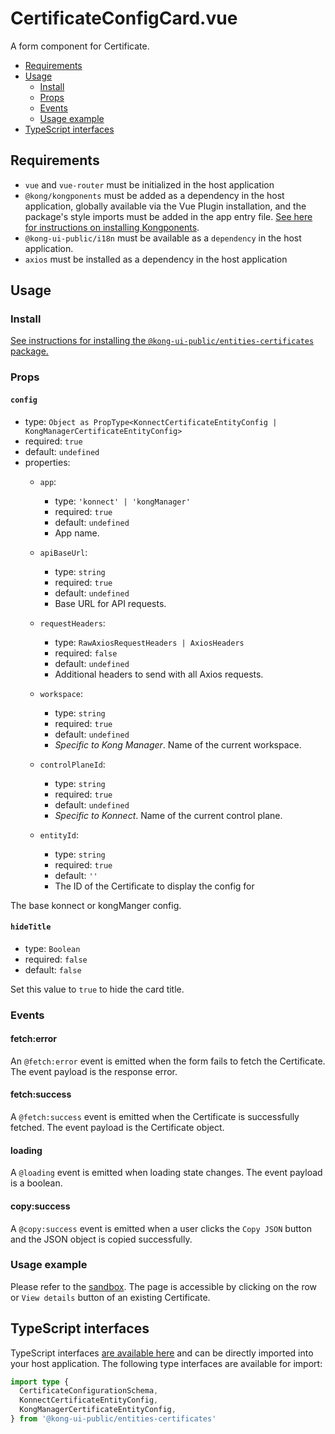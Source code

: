 # CertificateConfigCard.vue

A form component for Certificate.

- [Requirements](#requirements)
- [Usage](#usage)
  - [Install](#install)
  - [Props](#props)
  - [Events](#events)
  - [Usage example](#usage-example)
- [TypeScript interfaces](#typescript-interfaces)

## Requirements

- `vue` and `vue-router` must be initialized in the host application
- `@kong/kongponents` must be added as a dependency in the host application, globally available via the Vue Plugin installation, and the package's style imports must be added in the app entry file. [See here for instructions on installing Kongponents](https://kongponents.konghq.com/#globally-install-all-kongponents).
- `@kong-ui-public/i18n` must be available as a `dependency` in the host application.
- `axios` must be installed as a dependency in the host application

## Usage

### Install

[See instructions for installing the `@kong-ui-public/entities-certificates` package.](../README.md#install)

### Props

#### `config`

- type: `Object as PropType<KonnectCertificateEntityConfig | KongManagerCertificateEntityConfig>`
- required: `true`
- default: `undefined`
- properties:
  - `app`:
    - type: `'konnect' | 'kongManager'`
    - required: `true`
    - default: `undefined`
    - App name.

  - `apiBaseUrl`:
    - type: `string`
    - required: `true`
    - default: `undefined`
    - Base URL for API requests.

  - `requestHeaders`:
    - type: `RawAxiosRequestHeaders | AxiosHeaders`
    - required: `false`
    - default: `undefined`
    - Additional headers to send with all Axios requests.

  - `workspace`:
    - type: `string`
    - required: `true`
    - default: `undefined`
    - *Specific to Kong Manager*. Name of the current workspace.

  - `controlPlaneId`:
    - type: `string`
    - required: `true`
    - default: `undefined`
    - *Specific to Konnect*. Name of the current control plane.

  - `entityId`:
    - type: `string`
    - required: `true`
    - default: `''`
    - The ID of the Certificate to display the config for

The base konnect or kongManger config.

#### `hideTitle`

- type: `Boolean`
- required: `false`
- default: `false`

Set this value to `true` to hide the card title.

### Events

#### fetch:error

An `@fetch:error` event is emitted when the form fails to fetch the Certificate. The event payload is the response error.

#### fetch:success

A `@fetch:success` event is emitted when the Certificate is successfully fetched. The event payload is the Certificate object.

#### loading

A `@loading` event is emitted when loading state changes. The event payload is a boolean.

#### copy:success

A `@copy:success` event is emitted when a user clicks the `Copy JSON` button and the JSON object is copied successfully.

### Usage example

Please refer to the [sandbox](../sandbox/pages/CertificateConfigCardPage.vue). The page is accessible by clicking on the row or `View details` button of an existing Certificate.

## TypeScript interfaces

TypeScript interfaces [are available here](../src/types/certificate-config-card.ts) and can be directly imported into your host application. The following type interfaces are available for import:

```ts
import type {
  CertificateConfigurationSchema,
  KonnectCertificateEntityConfig,
  KongManagerCertificateEntityConfig,
} from '@kong-ui-public/entities-certificates'
```
